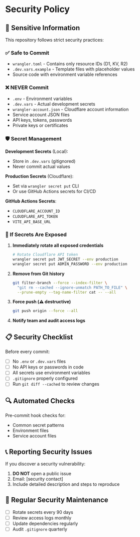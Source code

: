 # Security Policy

## 🔐 Sensitive Information

This repository follows strict security practices:

### ✅ Safe to Commit
- `wrangler.toml` - Contains only resource IDs (D1, KV, R2)
- `.dev.vars.example` - Template files with placeholder values
- Source code with environment variable references

### ❌ NEVER Commit
- `.env` - Environment variables
- `.dev.vars` - Actual development secrets
- `wrangler-account.json` - Cloudflare account information
- Service account JSON files
- API keys, tokens, passwords
- Private keys or certificates

### 🛡️ Secret Management

**Development Secrets** (Local):
- Store in `.dev.vars` (gitignored)
- Never commit actual values

**Production Secrets** (Cloudflare):
- Set via `wrangler secret put` CLI
- Or use GitHub Actions secrets for CI/CD

**GitHub Actions Secrets**:
- `CLOUDFLARE_ACCOUNT_ID`
- `CLOUDFLARE_API_TOKEN`
- `VITE_API_BASE_URL`

### 🚨 If Secrets Are Exposed

1. **Immediately rotate all exposed credentials**
   ```bash
   # Rotate Cloudflare API token
   wrangler secret put JWT_SECRET --env production
   wrangler secret put ADMIN_PASSWORD --env production
   ```

2. **Remove from Git history**
   ```bash
   git filter-branch --force --index-filter \
     "git rm --cached --ignore-unmatch PATH_TO_FILE" \
     --prune-empty --tag-name-filter cat -- --all
   ```

3. **Force push (⚠️ destructive)**
   ```bash
   git push origin --force --all
   ```

4. **Notify team and audit access logs**

## 📋 Security Checklist

Before every commit:
- [ ] No `.env` or `.dev.vars` files
- [ ] No API keys or passwords in code
- [ ] All secrets use environment variables
- [ ] `.gitignore` properly configured
- [ ] Run `git diff --cached` to review changes

## 🔍 Automated Checks

Pre-commit hook checks for:
- Common secret patterns
- Environment files
- Service account files

## 📞 Reporting Security Issues

If you discover a security vulnerability:
1. **DO NOT** open a public issue
2. Email: [security contact]
3. Include detailed description and steps to reproduce

## 🔄 Regular Security Maintenance

- [ ] Rotate secrets every 90 days
- [ ] Review access logs monthly
- [ ] Update dependencies regularly
- [ ] Audit `.gitignore` quarterly
